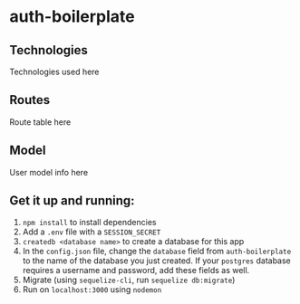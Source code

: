 # auth-boilerplate

## Technologies
Technologies used here

## Routes
Route table here

## Model
User model info here

## Get it up and running:

1. `npm install` to install dependencies
2. Add a `.env` file with a `SESSION_SECRET`
3. `createdb <database name>` to create a database for this app
4. In the `config.json` file, change the `database` field from `auth-boilerplate` to the name of the database you just created. If your `postgres` database requires a username and password, add these fields as well.
5. Migrate (using `sequelize-cli`, run `sequelize db:migrate`)
6. Run on `localhost:3000` using `nodemon`

